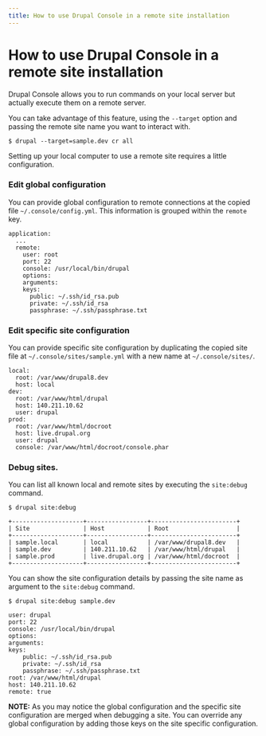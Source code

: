 ```yaml
---
title: How to use Drupal Console in a remote site installation
---
```

# How to use Drupal Console in a remote site installation

Drupal Console allows you to run commands on your local server but actually execute them on a remote server.

You can take advantage of this feature, using the `--target` option and passing the remote site name you want to interact with.  
```
$ drupal --target=sample.dev cr all
```

Setting up your local computer to use a remote site requires a little configuration.

### Edit global configuration 
You can provide global configuration to remote connections at the copied file `~/.console/config.yml`. This information is grouped within the `remote` key.
```
application:
  ...
  remote:
    user: root
    port: 22
    console: /usr/local/bin/drupal
    options:
    arguments:
    keys:
      public: ~/.ssh/id_rsa.pub
      private: ~/.ssh/id_rsa
      passphrase: ~/.ssh/passphrase.txt
```

### Edit specific site configuration
You can provide specific site configuration by duplicating the copied site file at `~/.console/sites/sample.yml` with a new name at `~/.console/sites/`.

```
local:
  root: /var/www/drupal8.dev
  host: local
dev:
  root: /var/www/html/drupal
  host: 140.211.10.62
  user: drupal
prod:
  root: /var/www/html/docroot
  host: live.drupal.org
  user: drupal
  console: /var/www/html/docroot/console.phar
```

### Debug sites.
You can list all known local and remote sites by executing the `site:debug` command.
```
$ drupal site:debug

+--------------------+-----------------+------------------------+
| Site               | Host            | Root                   |
+--------------------+-----------------+------------------------+
| sample.local       | local           | /var/www/drupal8.dev   |
| sample.dev         | 140.211.10.62   | /var/www/html/drupal   |
| sample.prod        | live.drupal.org | /var/www/html/docroot  |
+--------------------+-----------------+------------------------+
```

You can show the site configuration details by passing the site name as argument to the `site:debug` command. 
```
$ drupal site:debug sample.dev

user: drupal
port: 22
console: /usr/local/bin/drupal
options:
arguments: 
keys:
    public: ~/.ssh/id_rsa.pub
    private: ~/.ssh/id_rsa
    passphrase: ~/.ssh/passphrase.txt
root: /var/www/html/drupal
host: 140.211.10.62
remote: true
```

**NOTE:** As you may notice the global configuration and the specific site configuration are merged when debugging a site. You can override any global configuration by adding those keys on the site specific configuration.  
